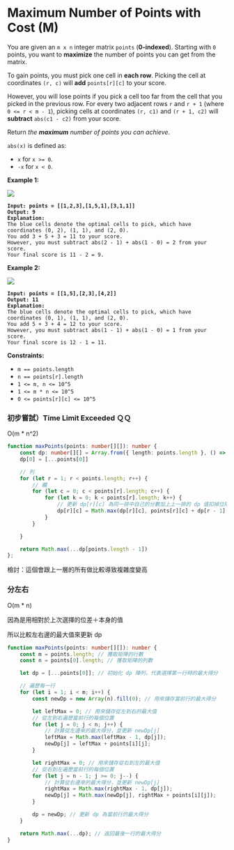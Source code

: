 # Maximum Number of Points with Cost (M)

You are given an `m x n` integer matrix `points` (**0-indexed**). Starting with `0` points, you want to **maximize** the number of points you can get from the matrix.

To gain points, you must pick one cell in **each row**. Picking the cell at coordinates `(r, c)` will **add** `points[r][c]` to your score.

However, you will lose points if you pick a cell too far from the cell that you picked in the previous row. For every two adjacent rows `r` and `r + 1` (where `0 <= r < m - 1`), picking cells at coordinates `(r, c1)` and `(r + 1, c2)` will **subtract** `abs(c1 - c2)` from your score.

Return _the **maximum** number of points you can achieve_.

`abs(x)` is defined as:

* `x` for `x >= 0`.
* `-x` for `x < 0`.

&#x20;

**Example 1:**

![](https://assets.leetcode.com/uploads/2021/07/12/screenshot-2021-07-12-at-13-40-26-diagram-drawio-diagrams-net.png)

<pre><code><strong>Input: points = [[1,2,3],[1,5,1],[3,1,1]]
</strong><strong>Output: 9
</strong><strong>Explanation:
</strong>The blue cells denote the optimal cells to pick, which have coordinates (0, 2), (1, 1), and (2, 0).
You add 3 + 5 + 3 = 11 to your score.
However, you must subtract abs(2 - 1) + abs(1 - 0) = 2 from your score.
Your final score is 11 - 2 = 9.
</code></pre>

**Example 2:**

![](https://assets.leetcode.com/uploads/2021/07/12/screenshot-2021-07-12-at-13-42-14-diagram-drawio-diagrams-net.png)

<pre><code><strong>Input: points = [[1,5],[2,3],[4,2]]
</strong><strong>Output: 11
</strong><strong>Explanation:
</strong>The blue cells denote the optimal cells to pick, which have coordinates (0, 1), (1, 1), and (2, 0).
You add 5 + 3 + 4 = 12 to your score.
However, you must subtract abs(1 - 1) + abs(1 - 0) = 1 from your score.
Your final score is 12 - 1 = 11.
</code></pre>

&#x20;

**Constraints:**

* `m == points.length`
* `n == points[r].length`
* `1 <= m, n <= 10^5`
* `1 <= m * n <= 10^5`
* `0 <= points[r][c] <= 10^5`



### 初步嘗試）Time Limit Exceeded ＱＱ

O(m \* n^2)

```typescript
function maxPoints(points: number[][]): number {
    const dp: number[][] = Array.from({ length: points.length }, () => Array(points[0].length).fill(0));
    dp[0] = [...points[0]]

    // 列
    for (let r = 1; r < points.length; r++) {
        // 欄
        for (let c = 0; c < points[r].length; c++) {
            for (let k = 0; k < points[r].length; k++) {
                // 更新 dp[r][c] 為同一排中自己的分數加上上一排的 dp 值扣掉位階差 最大的
                dp[r][c] = Math.max(dp[r][c], points[r][c] + dp[r - 1][k] - Math.abs(k - c))
            }
        }

    }

    return Math.max(...dp[points.length - 1])
};
```

檢討：這個會跟上一層的所有做比較導致複雜度變高



### 分左右

O(m \* n)

因為是用相對於上次選擇的位差＋本身的值

所以比較左右邊的最大值來更新 dp

```typescript
function maxPoints(points: number[][]): number {
    const m = points.length; // 獲取矩陣的行數
    const n = points[0].length; // 獲取矩陣的列數

    let dp = [...points[0]]; // 初始化 dp 陣列，代表選擇第一行時的最大得分

    // 遍歷每一行
    for (let i = 1; i < m; i++) {
        const newDp = new Array(n).fill(0); // 用來儲存當前行的最大得分

        let leftMax = 0; // 用來儲存從左到右的最大值
        // 從左到右遍歷當前行的每個位置
        for (let j = 0; j < n; j++) {
            // 計算從左邊來的最大得分，並更新 newDp[j]
            leftMax = Math.max(leftMax - 1, dp[j]);
            newDp[j] = leftMax + points[i][j];
        }

        let rightMax = 0; // 用來儲存從右到左的最大值
        // 從右到左遍歷當前行的每個位置
        for (let j = n - 1; j >= 0; j--) {
            // 計算從右邊來的最大得分，並更新 newDp[j]
            rightMax = Math.max(rightMax - 1, dp[j]);
            newDp[j] = Math.max(newDp[j], rightMax + points[i][j]);
        }

        dp = newDp; // 更新 dp 為當前行的最大得分
    }

    return Math.max(...dp); // 返回最後一行的最大得分
}
```
